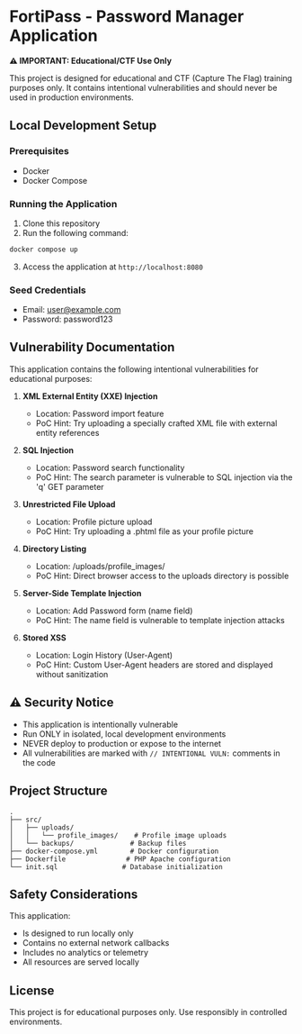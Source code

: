 # FortiPass - Password Manager Application

**⚠️ IMPORTANT: Educational/CTF Use Only**

This project is designed for educational and CTF (Capture The Flag) training purposes only. It contains intentional vulnerabilities and should never be used in production environments.

## Local Development Setup

### Prerequisites
- Docker
- Docker Compose

### Running the Application
1. Clone this repository
2. Run the following command:
```bash
docker compose up
```
3. Access the application at `http://localhost:8080`

### Seed Credentials
- Email: user@example.com
- Password: password123

## Vulnerability Documentation

This application contains the following intentional vulnerabilities for educational purposes:

1. **XML External Entity (XXE) Injection**
   - Location: Password import feature
   - PoC Hint: Try uploading a specially crafted XML file with external entity references

2. **SQL Injection**
   - Location: Password search functionality
   - PoC Hint: The search parameter is vulnerable to SQL injection via the 'q' GET parameter

3. **Unrestricted File Upload**
   - Location: Profile picture upload
   - PoC Hint: Try uploading a .phtml file as your profile picture

4. **Directory Listing**
   - Location: /uploads/profile_images/
   - PoC Hint: Direct browser access to the uploads directory is possible

5. **Server-Side Template Injection**
   - Location: Add Password form (name field)
   - PoC Hint: The name field is vulnerable to template injection attacks

6. **Stored XSS**
   - Location: Login History (User-Agent)
   - PoC Hint: Custom User-Agent headers are stored and displayed without sanitization

## ⚠️ Security Notice

- This application is intentionally vulnerable
- Run ONLY in isolated, local development environments
- NEVER deploy to production or expose to the internet
- All vulnerabilities are marked with `// INTENTIONAL VULN:` comments in the code

## Project Structure

```
.
├── src/
│   ├── uploads/
│   │   └── profile_images/    # Profile image uploads
│   └── backups/              # Backup files
├── docker-compose.yml        # Docker configuration
├── Dockerfile               # PHP Apache configuration
└── init.sql                # Database initialization
```

## Safety Considerations

This application:
- Is designed to run locally only
- Contains no external network callbacks
- Includes no analytics or telemetry
- All resources are served locally

## License

This project is for educational purposes only. Use responsibly in controlled environments.